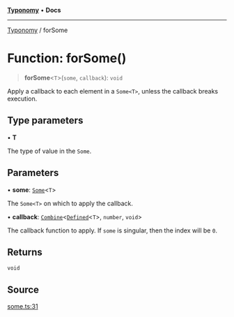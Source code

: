 [**Typonomy**](../README.md) • **Docs**

***

[Typonomy](../globals.md) / forSome

# Function: forSome()

> **forSome**\<`T`\>(`some`, `callback`): `void`

Apply a callback to each element in a `Some<T>`,
unless the callback breaks execution.

## Type parameters

• **T**

The type of value in the `Some`.

## Parameters

• **some**: [`Some`](../type-aliases/Some.md)\<`T`\>

The `Some<T>` on which to apply the callback.

• **callback**: [`Combine`](../type-aliases/Combine.md)\<[`Defined`](../type-aliases/Defined.md)\<`T`\>, `number`, `void`\>

The callback function to apply. If `some` is singular, then the index will be `0`.

## Returns

`void`

## Source

[some.ts:31](https://github.com/softcraft-development/typonomy/blob/bcea019d216cf7f686cf96fe07d66281dfcae070/src/some.ts#L31)
